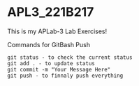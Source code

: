 # APL3_221B217

This is my APLab-3 Lab Exercises!

Commands for GitBash Push

```cd - to change directory
git status - to check the current status
git add . - to update status
git commit -m "Your Message Here"
git push - to finnaly push everything
```